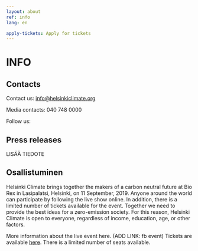 ```yaml
---
layout: about
ref: info
lang: en

apply-tickets: Apply for tickets
---
```


# INFO

## Contacts

Contact us: info@helsinkiclimate.org

Media contacts: 040 748 0000

Follow us: <a href="https://twitter.com/helsinkiclimate" class="fa fa-twitter"></a>

## Press releases

LISÄÄ TIEDOTE

## Osallistuminen 

Helsinki Climate brings together the makers of a carbon neutral future at Bio Rex in Lasipalatsi, Helsinki, on 11 September, 2019. Anyone around the world can participate by following the live show online. In addition, there is a limited number of tickets available for the event. Together we need to provide the best ideas for a zero-emission society. For this reason, Helsinki Climate is open to everyone, regardless of income, education, age, or other factors. 

More information about the live event here. (ADD LINK: fb event)
Tickets are available [here](https://forms.gle/WSNVKP1KUHJLw6U4A "here"). There is a limited number of seats available.
